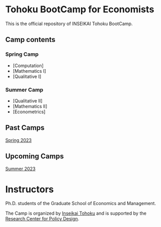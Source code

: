 # Tohoku BootCamp for Economists 

This is the official repository of INSEIKAI Tohoku BootCamp.

## Camp contents
### Spring Camp
- [Computation]
- [Mathematics I]
- [Qualitative I]

### Summer Camp
- [Qualitative II]
- [Mathematics II]
- [Econometrics]
## Past Camps
[Spring 2023](https://github.com/thanhqtran/tohoku_bootcamp/tree/main/spring2023)

## Upcoming Camps
[Summer 2023](https://github.com/thanhqtran/tohoku_bootcamp/tree/main/summer2023)
# Instructors

Ph.D. students of the Graduate School of Economics and Management.

The Camp is organized by [Inseikai Tohoku](inseikaitohoku.org) and is supported by the [Research Center for Policy Design](https://www2.econ.tohoku.ac.jp/~PDesign/en.html).
